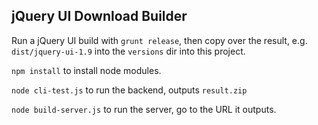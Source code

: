 ## jQuery UI Download Builder

Run a jQuery UI build with `grunt release`, then copy over the result, e.g.
`dist/jquery-ui-1.9` into the `versions` dir into this project.

`npm install` to install node modules.

`node cli-test.js` to run the backend, outputs `result.zip`

`node build-server.js` to run the server, go to the URL it outputs.